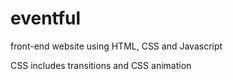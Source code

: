 # eventful
front-end website using HTML, CSS and Javascript

CSS includes transitions and CSS animation
